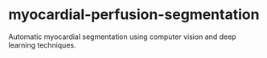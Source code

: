 # myocardial-perfusion-segmentation
Automatic myocardial segmentation using computer vision and deep learning techniques.
